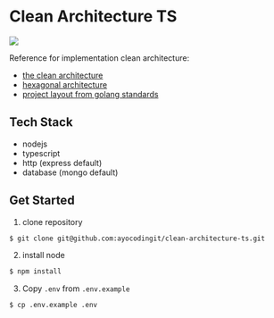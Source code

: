 # Clean Architecture TS

<a href="https://codeclimate.com/github/ayocodingit/clean-architecture-ts/maintainability"><img src="https://api.codeclimate.com/v1/badges/386d765f6f1aa1b4a4c8/maintainability" /></a>

Reference for implementation clean architecture: 
- [the clean architecture](https://blog.cleancoder.com/uncle-bob/2012/08/13/the-clean-architecture.html) 
- [hexagonal architecture](https://medium.com/ssense-tech/hexagonal-architecture-there-are-always-two-sides-to-every-story-bc0780ed7d9c)
- [project layout from golang standards](https://github.com/golang-standards/project-layout)

## Tech Stack
- nodejs
- typescript
- http (express default)
- database (mongo default)


## Get Started

1. clone repository
```bash
$ git clone git@github.com:ayocodingit/clean-architecture-ts.git
```
2. install node
```bash
$ npm install
```

3. Copy `.env` from `.env.example`
```bash
$ cp .env.example .env
```
